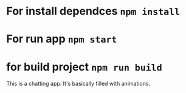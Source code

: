 # For install dependces `npm install`

# For run app `npm start`

# for build project `npm run build`


This is a chatting app. It's basically filled with animations.